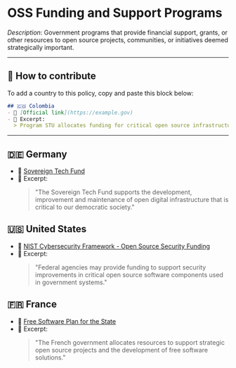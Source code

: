 # OSS Funding and Support Programs

_Description_: Government programs that provide financial support, grants, or other resources to open source projects, communities, or initiatives deemed strategically important.

---

## 🧩 How to contribute

To add a country to this policy, copy and paste this block below:

```markdown
## 🇨🇴 Colombia
- 🔗 [Official link](https://example.gov)
- 📄 Excerpt:
  > Program STU allocates funding for critical open source infrastructure...
```

---

## 🇩🇪 Germany

- 🔗 [Sovereign Tech Fund](https://sovereigntechfund.de/en/)
- 📄 Excerpt:
  > "The Sovereign Tech Fund supports the development, improvement and maintenance of open digital infrastructure that is critical to our democratic society."

## 🇺🇸 United States

- 🔗 [NIST Cybersecurity Framework - Open Source Security Funding](https://www.nist.gov/itl/applied-cybersecurity/open-source-software-security)
- 📄 Excerpt:
  > "Federal agencies may provide funding to support security improvements in critical open source software components used in government systems."

## 🇫🇷 France

- 🔗 [Free Software Plan for the State](https://www.numerique.gouv.fr/publications/plan-logiciels-libres/)
- 📄 Excerpt:
  > "The French government allocates resources to support strategic open source projects and the development of free software solutions."
